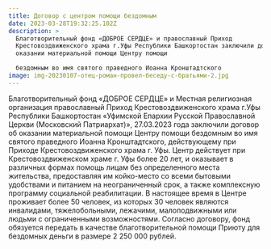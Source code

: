 ```yaml
---
title: Договор с центром помощи бездомным
date: 2023-03-28T19:32:25.102Z
description: >
  Благотворительный фонд «ДОБРОЕ СЕРДЦЕ» и православный Приход
  Крестовоздвиженского храма г.Уфы Республики Башкортостан заключили договор об
  оказании материальной помощи Центру помощи

  бездомным во имя святого праведного Иоанна Кронштадтского
image: img-20230107-отец-роман-провел-беседу-с-братьями-2.jpg
---
```

Благотворительный фонд «ДОБРОЕ СЕРДЦЕ» и Местная религиозная организация православный Приход Крестовоздвиженского храма г.Уфы Республики Башкортостан «Уфимской Епархии Русской Православной Церкви (Московский Патриархат)», 27.03.2023 года заключили договор об оказании материальной помощи Центру помощи бездомным во имя святого праведного Иоанна Кронштадтского, действующему при Приходе Крестовоздвиженского храма г. Уфы. Центр действует при Крестовоздвиженском храме г. Уфы более 20 лет, и оказывает в различных формах помощь лицам без определенного места жительства, предоставляя им койко-место со всеми бытовыми удобствами и питанием на неограниченный срок, а также комплексную программу социальной реабилитации. В настоящее время в Центре проживает более 50 человек, из которых 30 человек являются инвалидами, тяжелобольными, лежачими, малоподвижными или людьми с ограниченными возможностями. Согласно договору, фонд обязуется передать в качестве благотворительной помощи Приюту для бездомных деньги в размере 2 250 000 рублей.